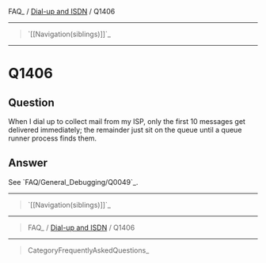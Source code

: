 FAQ\_ / [Dial-up and ISDN](FAQ/Dialup_and_ISDN) / Q1406

* * * * *

> \`[[Navigation(siblings)]]\`\_

* * * * *

Q1406
=====

Question
--------

When I dial up to collect mail from my ISP, only the first 10 messages
get delivered immediately; the remainder just sit on the queue until a
queue runner process finds them.

Answer
------

See \`FAQ/General\_Debugging/Q0049\`\_.

* * * * *

> \`[[Navigation(siblings)]]\`\_

* * * * *

> FAQ\_ / [Dial-up and ISDN](FAQ/Dialup_and_ISDN) / Q1406

* * * * *

> CategoryFrequentlyAskedQuestions\_
